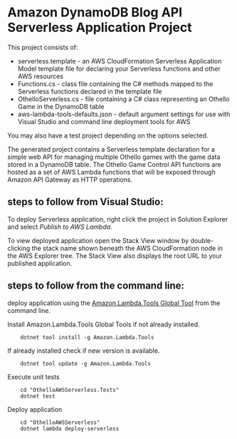 # Amazon DynamoDB Blog API Serverless Application Project

This project consists of:
* serverless.template - an AWS CloudFormation Serverless Application Model template file for declaring your Serverless functions and other AWS resources
* Functions.cs - class file containing the C# methods mapped to the Serverless functions declared in the template file
* OthelloServerless.cs - file containing a C# class representing an Othello Game in the DynamoDB table
* aws-lambda-tools-defaults.json - default argument settings for use with Visual Studio and command line deployment tools for AWS

You may also have a test project depending on the options selected.

The generated project contains a Serverless template declaration for a simple web API for managing multiple Othello games with the game data stored in a DynamoDB table. 
The Othello Game Control API functions are hosted as a set of AWS Lambda functions that will be exposed through Amazon API Gateway as HTTP operations.

## steps to follow from Visual Studio:

To deploy Serverless application, right click the project in Solution Explorer and select *Publish to AWS Lambda*.

To view deployed application open the Stack View window by double-clicking the stack name shown beneath the AWS CloudFormation node in the AWS Explorer tree. The Stack View also displays the root URL to your published application.

## steps to follow from the command line:

deploy application using the [Amazon.Lambda.Tools Global Tool](https://github.com/aws/aws-extensions-for-dotnet-cli#aws-lambda-amazonlambdatools) from the command line.

Install Amazon.Lambda.Tools Global Tools if not already installed.
```
    dotnet tool install -g Amazon.Lambda.Tools
```

If already installed check if new version is available.
```
    dotnet tool update -g Amazon.Lambda.Tools
```

Execute unit tests
```
    cd "OthelloAWSServerless.Tests"
    dotnet test
```

Deploy application
```
    cd "OthelloAWSServerless"
    dotnet lambda deploy-serverless
```

